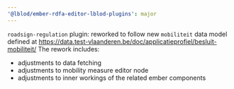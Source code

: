 ```yaml
---
'@lblod/ember-rdfa-editor-lblod-plugins': major
---
```


`roadsign-regulation` plugin: reworked to follow new `mobiliteit` data model defined at https://data.test-vlaanderen.be/doc/applicatieprofiel/besluit-mobiliteit/
The rework includes:
- adjustments to data fetching
- adjustments to mobility measure editor node
- adjustments to inner workings of the related ember components
